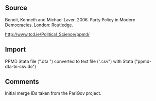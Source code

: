 ## Source

Benoit, Kenneth and Michael Laver. 2006. Party Policy in Modern Democracies. London: Routledge.

http://www.tcd.ie/Political_Science/ppmd/


## Import

PPMD Stata file (".dta ") converted to text file (".csv") with Stata ("ppmd-dta-to-csv.do")


## Comments

Initial merge IDs taken from the ParlGov project.
